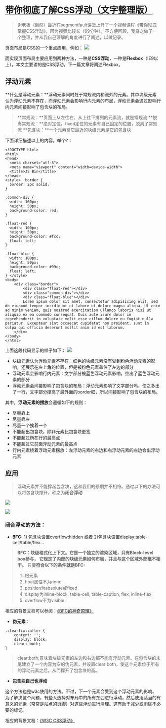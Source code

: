 # [带你彻底了解CSS浮动（文字整理版）](https://segmentfault.com/a/1190000012739764)

> 谢老板（谢然）最近在segmentfault讲堂上开了一个视频课程《带你彻底掌握CSS浮动》，因为视频比较长（69分钟），不方便回顾，我将之做了一个整理，并从我自己理解的角度进行了阐述，以做记录。

页面布局是CSS的一个重点应用，例如：
![](https://upload-images.jianshu.io/upload_images/2323089-7c16fbdf69f761f7.png?imageMogr2/auto-orient/strip%7CimageView2/2/w/1240)


而实现页面布局主要应用到两种方法，一种是**CSS浮动**，一种是**Flexbox**（IE9以上），本文主要讲的是CSS浮动，下一篇文章将阐述Flexbox。

## 浮动元素

**什么是浮动元素：**浮动元素同时处于常规流内和流外的元素。其中块级元素认为浮动元素不存在，而浮动元素会影响行内元素的布局，浮动元素会通过影响行内元素间接影响了包含块的布局。

> **常规流：**页面上从左往右，从上往下排列的元素流，就是常规流
> **脱离常规流：**绝对定位，fixed定位的元素有自己固定的位置，脱离了常规流
> **包含块：**一个元素离它最近的块级元素是它的包含块

下面详细描述以上的内容，举个?：
```
<!DOCTYPE html>
<html>
<head>
  <meta charset="utf-8">
  <meta name="viewport" content="width=device-width">
  <title>JS Bin</title>
</head>
<style> .border {
  border: 2px solid;
}

.common-div {
  width: 160px;
  height: 50px;
  background-color: red;
}

.float-red {
  width: 100px;
  height: 50px;
  background-color: #fcc;
  float: left;
}

.float-blue {
  width: 100px;
  height: 50px;
  background-color: #09c;
  float: left;
} </style>
<body>
    <div class="border">
        <div class="float-red"></div>
        <div class="common-div"></div>
        <div class="float-blue"></div>
        Lorem ipsum dolor sit amet, consectetur adipisicing elit, sed do eiusmod tempor incididunt ut labore et dolore magna aliqua. Ut enim ad minim veniam, quis nostrud exercitation ullamco laboris nisi ut aliquip ex ea commodo consequat. Duis aute irure dolor in reprehenderit in voluptate velit esse cillum dolore eu fugiat nulla pariatur. Excepteur sint occaecat cupidatat non proident, sunt in culpa qui officia deserunt mollit anim id est laborum.
    </div>
</body>
</html>
```
上面这段代码显示的样子如下：
![](https://upload-images.jianshu.io/upload_images/2323089-8f1430e83745f238.png?imageMogr2/auto-orient/strip%7CimageView2/2/w/1240)

*   块级元素认为浮动元素不存在：红色的块级元素没有受到粉色浮动元素的影响，还展示在左上角的位置，但是被粉色元素盖住了左边的部分
*   浮动元素会影响行内元素：文字部分被蓝色浮动元素影响，空出了蓝色浮动元素的部分
*   浮动元素会间接影响了包含块的布局：浮动元素影响了文字部分吗，使之多出了一行，文字部分撑高了最外面的border框，所以间接影响了包含块的布局。

其中，**浮动元素的摆放**会遵循如下的规则：

*   尽量靠上
*   尽量靠左
*   尽量一个挨着一个
*   不能超出包含块，除非元素比包含块更宽
*   不能超过所在行的最高点
*   不能超过它前面浮动元素的最高点
*   行内元素绕着浮动元素摆放：左浮动元素的右边和右浮动元素的左边会出浮动元素

## 应用

> 浮动元素并不能撑起包含块，这和我们的预期并不相符。通过以下的办法可以将包含块撑开，称之为**闭合浮动**

![](https://upload-images.jianshu.io/upload_images/2323089-8bdf0ec7b70945a9.png?imageMogr2/auto-orient/strip%7CimageView2/2/w/1240)

![](https://upload-images.jianshu.io/upload_images/2323089-d28487218c6a1cb2.png?imageMogr2/auto-orient/strip%7CimageView2/2/w/1240)

### 闭合浮动的方法：

*   **BFC:** 1) 包含块设置overflow:hidden 或者 2)包含块设置display:table-cell/table/flex...

> **BFC：块级格式化上下文。它是一个独立的渲染区域，只有Block-level box参与， 它规定了内部的块级元素如何布局，并且与这个区域外部毫不相干。**
> 只要**符合以下的条件就是BFC:**
> 1) 根元素
> 2) float属性不为none
> 3) position为absolute或fixed
> 4) display为inline-block, table-cell, table-caption, flex, inline-flex
> 5) overflow不为visible

相应的背景文档可以参阅：[《BFC的神奇原理》](https://link.segmentfault.com/?enc=AAzfFbiTHbZQOHbfr%2BY2lQ%3D%3D.jix0yCcccx4k8jvu3x4UtbZODgRauvxyuWX7u8xWbRmmrAcHt%2B37mMN02Axfy8B6Kl0bh9KfNYDEsiX4D6Aj8EufddQdJs0bpFD41YAYyi8%3D)

*   **伪元素**：
```
.clearfix::after {
    content: '';
    display: block;
    clear: both;    
}
```
> clear:both;意味着块级元素的左边和右边都不能有浮动元素。在包含块的末尾建立了一个内容为空的伪元素，并设置clear:both，使这个元素位于所有的浮动元素之后，从而撑开了包含块的高。

*   **包含块自己也浮动**

这个方法也是w3c使用的方法。不过，下一个元素会受到这个浮动元素的影响。为了解决这个问题，有些人选择对布局中的所有东西进行浮动，然后使用适当的有意义的元素（常常是站点的页脚）对这些浮动进行清理。这有助于减少或消除不必要的标记。

相应的背景文档：[《W3C CSS浮动》](https://link.segmentfault.com/?enc=y6Yyc0br0jWYsA8v7GNh5w%3D%3D.m5DqEv%2Fbde6wuJ5Uaxt%2FbWXLB%2BVPc9d7BqYxMZNDcUFk%2FS329KCGBmlOjA1iXvb%2BwKbCcGshxPlyuRfEiXi2NA%3D%3D)